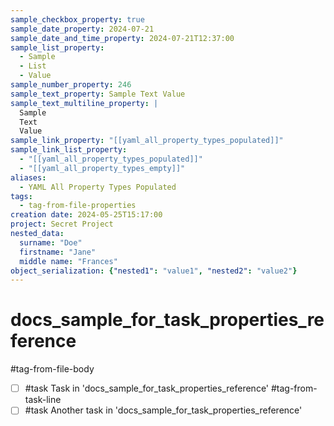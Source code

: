 ```yaml
---
sample_checkbox_property: true
sample_date_property: 2024-07-21
sample_date_and_time_property: 2024-07-21T12:37:00
sample_list_property:
  - Sample
  - List
  - Value
sample_number_property: 246
sample_text_property: Sample Text Value
sample_text_multiline_property: |
  Sample
  Text
  Value
sample_link_property: "[[yaml_all_property_types_populated]]"
sample_link_list_property:
  - "[[yaml_all_property_types_populated]]"
  - "[[yaml_all_property_types_empty]]"
aliases:
  - YAML All Property Types Populated
tags:
  - tag-from-file-properties
creation date: 2024-05-25T15:17:00
project: Secret Project
nested_data:
  surname: "Doe"
  firstname: "Jane"
  middle name: "Frances"
object_serialization: {"nested1": "value1", "nested2": "value2"}
---
```


# docs_sample_for_task_properties_reference

#tag-from-file-body

- [ ] #task Task in 'docs_sample_for_task_properties_reference' #tag-from-task-line
- [ ] #task Another task in 'docs_sample_for_task_properties_reference'
